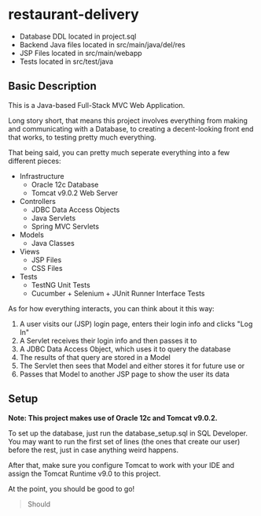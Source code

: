 # restaurant-delivery

- Database DDL located in project.sql
- Backend Java files located in src/main/java/del/res
- JSP Files located in src/main/webapp
- Tests located in src/test/java

## Basic Description

This is a Java-based Full-Stack MVC Web Application.

Long story short, that means this project involves everything from making and communicating with a Database, to creating a decent-looking front end that works, to testing pretty much everything.

That being said, you can pretty much seperate everything into a few different pieces:
- Infrastructure
  - Oracle 12c Database
  - Tomcat v9.0.2 Web Server
- Controllers
  - JDBC Data Access Objects
  - Java Servlets
  - Spring MVC Servlets
- Models
  - Java Classes
- Views
  - JSP Files
  - CSS Files
- Tests
  - TestNG Unit Tests
  - Cucumber + Selenium + JUnit Runner Interface Tests

As for how everything interacts, you can think about it this way:
1. A user visits our (JSP) login page, enters their login info and clicks "Log In"
2. A Servlet receives their login info and then passes it to
3. A JDBC Data Access Object, which uses it to query the database
4. The results of that query are stored in a Model
5. The Servlet then sees that Model and either stores it for future use or
6. Passes that Model to another JSP page to show the user its data

## Setup

**Note: This project makes use of Oracle 12c and Tomcat v9.0.2.**

To set up the database, just run the database_setup.sql in SQL Developer. You may want to run the first set of lines (the ones that create our user) before the rest, just in case anything weird happens.

After that, make sure you configure Tomcat to work with your IDE and assign the Tomcat Runtime v9.0 to this project.

At the point, you should be good to go!

>Should

##